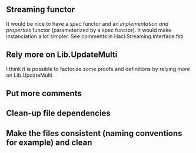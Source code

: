 ## Streaming functor
It would be nice to have a *spec* functor and an *implementation and properties* functor (parameterized by a spec functor). It would make instanciation a lot simpler. See comments in Hacl.Streaming.Interface.fsti

## Rely more on Lib.UpdateMulti
I think it is possible to factorize some proofs and definitions by relying more on Lib.UpdateMulti

## Put more comments

## Clean-up file dependencies

## Make the files consistent (naming conventions for example) and clean

## 